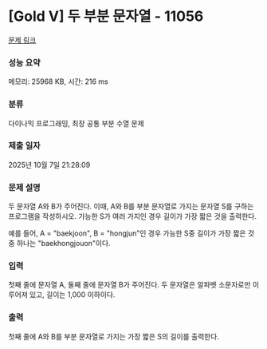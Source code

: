 # [Gold V] 두 부분 문자열 - 11056 

[문제 링크](https://www.acmicpc.net/problem/11056) 

### 성능 요약

메모리: 25968 KB, 시간: 216 ms

### 분류

다이나믹 프로그래밍, 최장 공통 부분 수열 문제

### 제출 일자

2025년 10월 7일 21:28:09

### 문제 설명

<p>두 문자열 A와 B가 주어진다. 이때, A와 B를 부분 문자열로 가지는 문자열 S를 구하는 프로그램을 작성하시오. 가능한 S가 여러 가지인 경우 길이가 가장 짧은 것을 출력한다.</p>

<p>예를 들어, A = "baekjoon", B = "hongjun"인 경우 가능한 S중 길이가 가장 짧은 것 중 하나는 "baekhongjouon"이다.</p>

### 입력 

 <p>첫째 줄에 문자열 A, 둘째 줄에 문자열 B가 주어진다. 두 문자열은 알파벳 소문자로만 이루어져 있고, 길이는 1,000 이하이다.</p>

### 출력 

 <p>첫째 줄에 A와 B를 부분 문자열로 가지는 가장 짧은 S의 길이를 출력한다.</p>

